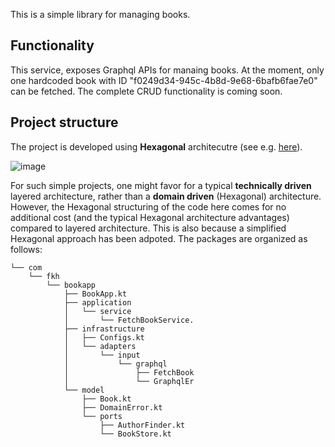 This is a simple library for managing books. 

## Functionality
This service, exposes Graphql APIs for manaing books. At the moment, only one hardcoded book with ID "f0249d34-945c-4b8d-9e68-6bafb6fae7e0" can be fetched. 
The complete CRUD functionality is coming soon.

## Project structure
The project is developed using **Hexagonal** architecutre (see e.g. [here](https://en.wikipedia.org/wiki/Hexagonal_architecture_(software))). 

![image](https://github.com/Codoho26/bookapp/assets/104838683/b844209e-cd73-422f-ad0e-c75221cb305d)

For such simple projects, one might favor for a typical **technically driven** layered architecture, rather than a **domain driven** (Hexagonal) architecture.
However, the Hexagonal structuring of the code here comes for no additional cost (and the typical Hexagonal architecture advantages) compared to layered architecture. 
This is also because a simplified Hexagonal approach has been adpoted. The packages are organized as follows:
```
└── com                                  
    └── fkh                              
        └── bookapp
            ├── BookApp.kt               
            ├── application
            │   └── service
            │       └── FetchBookService.
            ├── infrastructure
            │   ├── Configs.kt           
            │   └── adapters
            │       └── input
            │           └── graphql      
            │               ├── FetchBook
            │               └── GraphqlEr
            └── model
                ├── Book.kt              
                ├── DomainError.kt       
                └── ports
                    ├── AuthorFinder.kt  
                    └── BookStore.kt     
```
